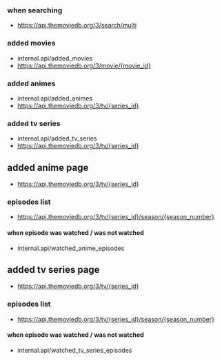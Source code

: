 ### when searching
- https://api.themoviedb.org/3/search/multi

### added movies
- internal.api/added_movies
- https://api.themoviedb.org/3/movie/{movie_id}

### added animes
- internal.api/added_animes
- https://api.themoviedb.org/3/tv/{series_id}

### added tv series
- internal.api/added_tv_series
- https://api.themoviedb.org/3/tv/{series_id}

## added anime page
- https://api.themoviedb.org/3/tv/{series_id}

### episodes list
- https://api.themoviedb.org/3/tv/{series_id}/season/{season_number}

#### when episode was watched / was not watched
- internal.api/watched_anime_episodes

## added tv series page
- https://api.themoviedb.org/3/tv/{series_id}

### episodes list
- https://api.themoviedb.org/3/tv/{series_id}/season/{season_number}

#### when episode was watched / was not watched
- internal.api/watched_tv_series_episodes
